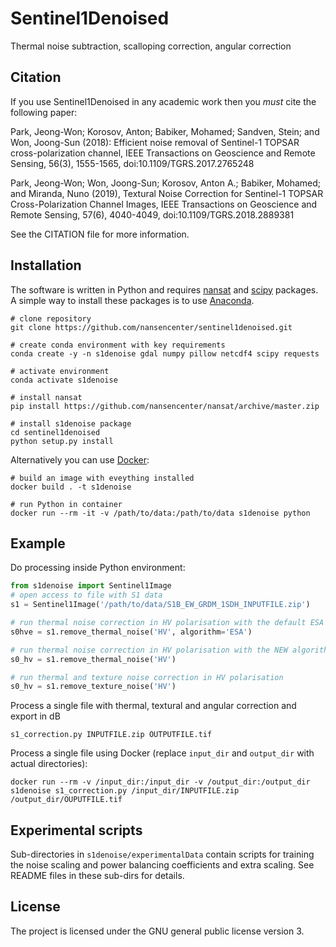 # Sentinel1Denoised
Thermal noise subtraction, scalloping correction, angular correction

## Citation

If you use Sentinel1Denoised in any academic work then you *must* cite the following paper:

Park, Jeong-Won; Korosov, Anton; Babiker, Mohamed; Sandven, Stein; and Won, Joong-Sun (2018): Efficient noise removal of Sentinel-1 TOPSAR cross-polarization channel, IEEE Transactions on Geoscience and Remote Sensing, 56(3), 1555-1565, doi:10.1109/TGRS.2017.2765248

Park, Jeong-Won; Won, Joong-Sun; Korosov, Anton A.; Babiker, Mohamed; and Miranda, Nuno (2019), Textural Noise Correction for Sentinel-1 TOPSAR Cross-Polarization Channel Images, IEEE Transactions on Geoscience and Remote Sensing, 57(6), 4040-4049, doi:10.1109/TGRS.2018.2889381


See the CITATION file for more information.

## Installation
The software is written in Python and requires
[nansat](https://nansat.readthedocs.io/en/latest/source/installation.html)
and [scipy](https://www.scipy.org/install.html) packages. A simple way to install these packages
is to use [Anaconda](https://docs.conda.io/en/latest/miniconda.html).

```
# clone repository
git clone https://github.com/nansencenter/sentinel1denoised.git

# create conda environment with key requirements
conda create -y -n s1denoise gdal numpy pillow netcdf4 scipy requests

# activate environment
conda activate s1denoise

# install nansat
pip install https://github.com/nansencenter/nansat/archive/master.zip

# install s1denoise package
cd sentinel1denoised
python setup.py install
```

Alternatively you can use [Docker](https://www.docker.com/):

```
# build an image with eveything installed
docker build . -t s1denoise

# run Python in container
docker run --rm -it -v /path/to/data:/path/to/data s1denoise python

```

## Example

Do processing inside Python environment:
```python
from s1denoise import Sentinel1Image
# open access to file with S1 data
s1 = Sentinel1Image('/path/to/data/S1B_EW_GRDM_1SDH_INPUTFILE.zip')

# run thermal noise correction in HV polarisation with the default ESA algorithm
s0hve = s1.remove_thermal_noise('HV', algorithm='ESA')

# run thermal noise correction in HV polarisation with the NEW algorithm
s0_hv = s1.remove_thermal_noise('HV')

# run thermal and texture noise correction in HV polarisation
s0_hv = s1.remove_texture_noise('HV')


```

Process a single file with thermal, textural and angular correction and export in dB

`s1_correction.py INPUTFILE.zip OUTPUTFILE.tif`

Process a single file using Docker (replace `input_dir` and `output_dir` with actual directories):

`docker run --rm -v /input_dir:/input_dir -v /output_dir:/output_dir s1denoise s1_correction.py /input_dir/INPUTFILE.zip /output_dir/OUPUTFILE.tif`

## Experimental scripts

Sub-directories in `s1denoise/experimentalData` contain scripts for training the noise scaling and power balancing coefficients and extra scaling.
See README files in these sub-dirs for details.

## License
The project is licensed under the GNU general public license version 3.
